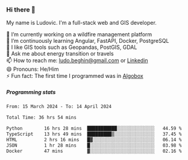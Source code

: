 ### Hi there 👋

My name is Ludovic. I'm a full-stack web and GIS developer.

 🔭 I’m currently working on a wildfire management platform<br/>
 🌱 I’m continuously learning Angular, FastAPI, Docker, PostgreSQL<br/>
 👯 I like GIS tools such as Geopandas, PostGIS, GDAL<br/>
 💬 Ask me about energy transition or travels<br/>
 📫 How to reach me: ludo.beghin@gmail.com or [Linkedin](https://www.linkedin.com/in/ludovic-beghin/)<br/>
 😄 Pronouns: He/Him<br/>
 ⚡ Fun fact: The first time I programmed was in [Algobox](https://fr.wikipedia.org/wiki/Algobox)<br/>

##### Programming stats
<!--START_SECTION:waka-->

```txt
From: 15 March 2024 - To: 14 April 2024

Total Time: 36 hrs 54 mins

Python        16 hrs 28 mins  ███████████░░░░░░░░░░░░░░   44.59 %
TypeScript    13 hrs 49 mins  █████████▒░░░░░░░░░░░░░░░   37.45 %
HTML          2 hrs 16 mins   █▓░░░░░░░░░░░░░░░░░░░░░░░   06.14 %
JSON          1 hr 28 mins    █░░░░░░░░░░░░░░░░░░░░░░░░   03.98 %
Docker        47 mins         ▓░░░░░░░░░░░░░░░░░░░░░░░░   02.16 %
```

<!--END_SECTION:waka-->
